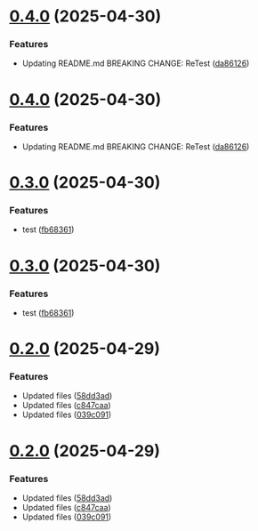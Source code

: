 # [0.4.0](https://github.com/tester311249/semantictest/compare/v0.3.0...v0.4.0) (2025-04-30)


### Features

* Updating README.md BREAKING CHANGE: ReTest ([da86126](https://github.com/tester311249/semantictest/commit/da861264d923eba6118f04082ec2600032caadb8))

# [0.4.0](https://github.com/tester311249/semantictest/compare/v0.3.0...v0.4.0) (2025-04-30)


### Features

* Updating README.md BREAKING CHANGE: ReTest ([da86126](https://github.com/tester311249/semantictest/commit/da861264d923eba6118f04082ec2600032caadb8))

# [0.3.0](https://github.com/tester311249/semantictest/compare/v0.2.0...v0.3.0) (2025-04-30)


### Features

* test ([fb68361](https://github.com/tester311249/semantictest/commit/fb683618e324d8696f63fa5569220ce7b607c584))

# [0.3.0](https://github.com/tester311249/semantictest/compare/v0.2.0...v0.3.0) (2025-04-30)


### Features

* test ([fb68361](https://github.com/tester311249/semantictest/commit/fb683618e324d8696f63fa5569220ce7b607c584))

# [0.2.0](https://github.com/tester311249/semantictest/compare/v0.1.0...v0.2.0) (2025-04-29)


### Features

* Updated files ([58dd3ad](https://github.com/tester311249/semantictest/commit/58dd3ad97c5a769f7ecf3bf0cbffbe5cfa16faff))
* Updated files ([c847caa](https://github.com/tester311249/semantictest/commit/c847caaf19ca4441a36d17ff723ca748e44f139f))
* Updated files ([039c091](https://github.com/tester311249/semantictest/commit/039c091d19ccd015d4dd3a61a884e30a105b9384))

# [0.2.0](https://github.com/tester311249/semantictest/compare/v0.1.0...v0.2.0) (2025-04-29)


### Features

* Updated files ([58dd3ad](https://github.com/tester311249/semantictest/commit/58dd3ad97c5a769f7ecf3bf0cbffbe5cfa16faff))
* Updated files ([c847caa](https://github.com/tester311249/semantictest/commit/c847caaf19ca4441a36d17ff723ca748e44f139f))
* Updated files ([039c091](https://github.com/tester311249/semantictest/commit/039c091d19ccd015d4dd3a61a884e30a105b9384))
